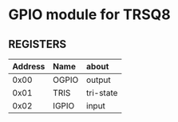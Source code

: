 # GPIO module for TRSQ8 

## REGISTERS
|Address|Name   |about    |
|:------|:------|:--------|
|0x00   |OGPIO  |output   |
|0x01   |TRIS   |tri-state|
|0x02   |IGPIO  |input    |
